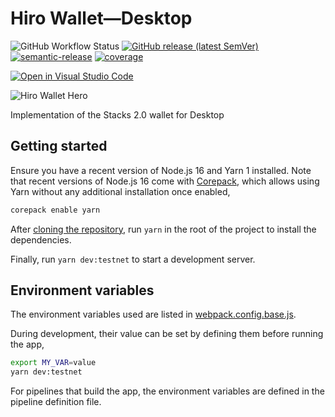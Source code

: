 # Hiro Wallet—Desktop

![GitHub Workflow Status](https://img.shields.io/github/workflow/status/blockstack/stacks-wallet/Build)
[![GitHub release (latest SemVer)](https://img.shields.io/github/v/release/blockstack/stacks-wallet)](https://github.com/blockstack/stacks-wallet/releases/latest)
[![semantic-release](https://img.shields.io/badge/%20%20%F0%9F%93%A6%F0%9F%9A%80-semantic--release-e10079.svg)](https://github.com/semantic-release/semantic-release)
[![coverage](https://raw.githubusercontent.com/blockstack/stacks-wallet/gh-pages/badge.svg)](https://blockstack.github.io/stacks-wallet/)

[![Open in Visual Studio Code](https://open.vscode.dev/badges/open-in-vscode.svg)](https://open.vscode.dev/blockstack/stacks-wallet)

![Hiro Wallet Hero](/resources/readme.png)

Implementation of the Stacks 2.0 wallet for Desktop

## Getting started

Ensure you have a recent version of Node.js 16 and Yarn 1 installed. Note that recent versions of Node.js 16 come with [Corepack](https://nodejs.org/api/corepack.html#corepack), which allows using Yarn without any additional installation once enabled,

```bash
corepack enable yarn
```

After [cloning the repository](https://docs.github.com/en/github/creating-cloning-and-archiving-repositories/cloning-a-repository), run `yarn` in the root of the project to install the dependencies.

Finally, run `yarn dev:testnet` to start a development server.

## Environment variables

The environment variables used are listed in [webpack.config.base.js](./configs/webpack.config.base.js).

During development, their value can be set by defining them before running the app,

```bash
export MY_VAR=value
yarn dev:testnet
```

For pipelines that build the app, the environment variables are defined in the pipeline definition file.
